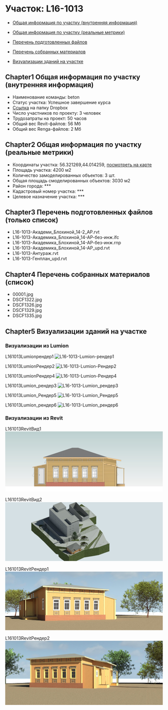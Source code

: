 # Участок: L16-1013

* [Общая информация по участку (внутренняя информация)](#Chapter1)

* [Общая информация по участку (реальные метрики)](#Chapter2)

* [Перечень подготовленных файлов](#Chapter3)

* [Перечень собранных материалов](#Chapter4)

* [Визуализации зданий на участке](#Chapter5)

## <a id="test">Chapter1</a> Общая информация по участку (внутренняя информация)
+ Наименование команды: beton
+ Статус участка: Успешное завершение курса
+ [Ссылка](https://www.dropbox.com/sh/wvvgv1nw1iqred9/AADnbk2T0Xbx5lw3SYgOsrlpa/L16_1013?dl=0) на папку Dropbox
+ Число участников по проекту: 3 человек
+ Трудозатраты на проект: 50 часов
+ Общий вес Revit-файлов: 56 Мб
+ Общий вес Renga-файлов: 2 Мб
## <a id="test">Chapter2</a> Общая информация по участку (реальные метрики)
+ Координаты участка: 56.321269,44.014259, [посмотреть на карте]("yandex.ru/maps/47/nizhny-novgorod/?ll=56.321269%2C44.014259&z=19")
+ Площадь участка: 4200 м2
+ Количество замоделированных объектов: 3 шт.
+ Общая площадь смоделированных объектов: 3030 м2
+ Район города: *** 
+ Кадастровый номер участка: *** 
+ Целевое назначение участка: *** 
## <a id="test">Chapter3</a> Перечень подготовленных файлов (только список)
+ L16-1013-Академи_Блохиной_14-2_АР.rvt
+ L16-1013-Академика_Блохиной_14-АР-без-инж.ifc
+ L16-1013-Академика_Блохиной_14-АР-без-инж.rnp
+ L16-1013-Академика_Блохиной_14-АР_upd.rvt
+ L16-1013-Антураж.rvt
+ L16-1013-Генплан_upd.rvt
## <a id="test">Chapter4</a> Перечень собранных материалов (список)
+ 00001.jpg
+ DSCF1322.jpg
+ DSCF1326.jpg
+ DSCF1329.jpg
+ DSCF1335.jpg
## <a id="test">Chapter5</a> Визуализации зданий на участке
### Визуализации из Lumion
L161013Lumionрендер1
![L16-1013-Lumion-рендер1](/Images/L16_1013/L16-1013-Lumion-рендер1_Compressed.jpg)

L161013LumionРендер2
![L16-1013-Lumion-Рендер2](/Images/L16_1013/L16-1013-Lumion-Рендер2_Compressed.jpg)

L161013LumionРендер4
![L16-1013-Lumion-Рендер4](/Images/L16_1013/L16-1013-Lumion-Рендер4_Compressed.jpg)

L161013Lumion_рендер3
![L16-1013-Lumion_рендер3](/Images/L16_1013/L16-1013-Lumion_рендер3_Compressed.jpg)

L161013Lumion_Рендер5
![L16-1013-Lumion_Рендер5](/Images/L16_1013/L16-1013-Lumion_Рендер5_Compressed.jpg)

L161013Lumion_рендер6
![L16-1013-Lumion_рендер6](/Images/L16_1013/L16-1013-Lumion_рендер6_Compressed.jpg)

### Визуализации из Revit
L161013RevitВид1
![L16-1013-Revit-Вид1](/Images/L16_1013/L16-1013-Revit-Вид1_Compressed.jpg)

L161013RevitВид2
![L16-1013-Revit-Вид2](/Images/L16_1013/L16-1013-Revit-Вид2_Compressed.jpg)

L161013RevitРендер1
![L16-1013-Revit-Рендер1](/Images/L16_1013/L16-1013-Revit-Рендер1_Compressed.jpg)

L161013RevitРендер2
![L16-1013-Revit-Рендер2](/Images/L16_1013/L16-1013-Revit-Рендер2_Compressed.jpg)

